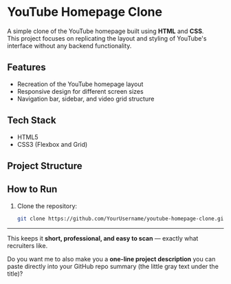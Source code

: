 # YouTube Homepage Clone

A simple clone of the YouTube homepage built using **HTML** and **CSS**.  
This project focuses on replicating the layout and styling of YouTube's interface without any backend functionality.

## Features
- Recreation of the YouTube homepage layout  
- Responsive design for different screen sizes  
- Navigation bar, sidebar, and video grid structure  

## Tech Stack
- HTML5  
- CSS3 (Flexbox and Grid)

## Project Structure

## How to Run
1. Clone the repository:
   ```bash
   git clone https://github.com/YourUsername/youtube-homepage-clone.git

---

This keeps it **short, professional, and easy to scan** — exactly what recruiters like.  

Do you want me to also make you a **one-line project description** you can paste directly into your GitHub repo summary (the little gray text under the title)?
